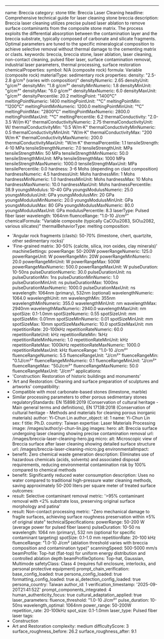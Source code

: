 ---
name: Breccia
category: stone
title: Breccia Laser Cleaning
headline: Comprehensive technical guide for laser cleaning stone breccia
description: Breccia laser cleaning utilizes precise pulsed laser ablation to remove
  surface contaminants from the composite stone matrix. The process exploits the differential
  absorption between the contamination layer and the breccia substrate, typically
  composed of carbonate and silicate fragments. Optimal parameters are tuned to the
  specific mineralogical composition to achieve selective removal without thermal
  damage to the cementing matrix or clasts.
keywords: breccia, breccia stone, laser ablation, laser cleaning, non-contact cleaning,
  pulsed fiber laser, surface contamination removal, industrial laser parameters,
  thermal processing, surface restoration
chemicalProperties:
  symbol: N/A (composite rock)
  formula: Variable (composite rock)
  materialType: sedimentary rock
properties:
  density: "2.5-2.8 g/cm³ (varies with composition)"
  densityNumeric: 2.65
  densityUnit: "g/cm³"
  densityMin: "1.8 g/cm³"
  densityMinNumeric: 1.8
  densityMinUnit: "g/cm³"
  densityMax: "6.0 g/cm³"
  densityMaxNumeric: 6.0
  densityMaxUnit: "g/cm³"
  densityPercentile: 20.2
  meltingPoint: "1400°C"
  meltingPointNumeric: 1400
  meltingPointUnit: "°C"
  meltingPointMin: "1200°C"
  meltingPointMinNumeric: 1200.0
  meltingPointMinUnit: "°C"
  meltingPointMax: "2800°C"
  meltingPointMaxNumeric: 2800.0
  meltingPointMaxUnit: "°C"
  meltingPercentile: 6.2
  thermalConductivity: "2.0-3.5 W/(m·K)"
  thermalConductivityNumeric: 2.75
  thermalConductivityUnit: W/
  thermalConductivityMin: "0.5 W/m·K"
  thermalConductivityMinNumeric: 0.5
  thermalConductivityMinUnit: "W/m·K"
  thermalConductivityMax: "200 W/m·K"
  thermalConductivityMaxNumeric: 200.0
  thermalConductivityMaxUnit: "W/m·K"
  thermalPercentile: 1.1
  tensileStrength: 4-10 MPa
  tensileStrengthNumeric: 7.0
  tensileStrengthUnit: MPa
  tensileStrengthMin: 50 MPa
  tensileStrengthMinNumeric: 50.0
  tensileStrengthMinUnit: MPa
  tensileStrengthMax: 1000 MPa
  tensileStrengthMaxNumeric: 1000.0
  tensileStrengthMaxUnit: MPa
  tensilePercentile: 0.0
  hardness: 3-6 Mohs (depending on clast composition)
  hardnessNumeric: 4.5
  hardnessUnit: Mohs
  hardnessMin: 1 Mohs
  hardnessMinNumeric: 1.0
  hardnessMinUnit: Mohs
  hardnessMax: 10 Mohs
  hardnessMaxNumeric: 10.0
  hardnessMaxUnit: Mohs
  hardnessPercentile: 38.9
  youngsModulus: 10-40 GPa
  youngsModulusNumeric: 25.0
  youngsModulusUnit: GPa
  youngsModulusMin: 20 GPa
  youngsModulusMinNumeric: 20.0
  youngsModulusMinUnit: GPa
  youngsModulusMax: 80 GPa
  youngsModulusMaxNumeric: 80.0
  youngsModulusMaxUnit: GPa
  modulusPercentile: 8.3
  laserType: Pulsed fiber laser
  wavelength: 1064nm
  fluenceRange: "1.0-10 J/cm²"
  chemicalFormula: "Variable composite (typically CaCO\u2083, SiO\u2082, various silicates)"
  thermalBehaviorType: melting
composition:
- 'Angular rock fragments (clasts): 50-70% (limestone, chert, quartzite, other sedimentary
  rocks)'
- 'Fine-grained matrix: 30-50% (calcite, silica, iron oxides, clay minerals)'
machineSettings:
  powerRange: 50-200W
  powerRangeNumeric: 125.0
  powerRangeUnit: W
  powerRangeMin: 20W
  powerRangeMinNumeric: 20.0
  powerRangeMinUnit: W
  powerRangeMax: 500W
  powerRangeMaxNumeric: 500.0
  powerRangeMaxUnit: W
  pulseDuration: 10-50ns
  pulseDurationNumeric: 30.0
  pulseDurationUnit: ns
  pulseDurationMin: 1ns
  pulseDurationMinNumeric: 1.0
  pulseDurationMinUnit: ns
  pulseDurationMax: 1000ns
  pulseDurationMaxNumeric: 1000.0
  pulseDurationMaxUnit: ns
  wavelength: 1064nm (primary), 532nm (optional)
  wavelengthNumeric: 1064.0
  wavelengthUnit: nm
  wavelengthMin: 355nm
  wavelengthMinNumeric: 355.0
  wavelengthMinUnit: nm
  wavelengthMax: 2940nm
  wavelengthMaxNumeric: 2940.0
  wavelengthMaxUnit: nm
  spotSize: 0.1-1.0mm
  spotSizeNumeric: 0.55
  spotSizeUnit: mm
  spotSizeMin: 0.01mm
  spotSizeMinNumeric: 0.01
  spotSizeMinUnit: mm
  spotSizeMax: 10mm
  spotSizeMaxNumeric: 10.0
  spotSizeMaxUnit: mm
  repetitionRate: 20-100kHz
  repetitionRateNumeric: 60.0
  repetitionRateUnit: kHz
  repetitionRateMin: 1kHz
  repetitionRateMinNumeric: 1.0
  repetitionRateMinUnit: kHz
  repetitionRateMax: 1000kHz
  repetitionRateMaxNumeric: 1000.0
  repetitionRateMaxUnit: kHz
  fluenceRange: "1.0-10 J/cm²"
  fluenceRangeNumeric: 5.5
  fluenceRangeUnit: "J/cm²"
  fluenceRangeMin: "0.1J/cm²"
  fluenceRangeMinNumeric: 0.1
  fluenceRangeMinUnit: "J/cm²"
  fluenceRangeMax: "50J/cm²"
  fluenceRangeMaxNumeric: 50.0
  fluenceRangeMaxUnit: "J/cm²"
applications:
- 'Construction: Restoration of historic buildings and monuments'
- 'Art and Restoration: Cleaning and surface preparation of sculptures and artworks'
compatibility:
- Compatible with most carbonate-based stones (limestone, marble)
- Similar processing parameters to other porous sedimentary stones
regulatoryStandards: EN 15898:2019 (Conservation of cultural heritage - Main general
  terms and definitions), EN 17138:2018 (Conservation of cultural heritage - Methods
  and materials for cleaning porous inorganic materials)
author: Yi-Chun Lin
author_object:
  id: 1
  name: Yi-Chun Lin
  sex: f
  title: Ph.D.
  country: Taiwan
  expertise: Laser Materials Processing
  image: /images/author/yi-chun-lin.jpg
images:
  hero:
    alt: Breccia surface undergoing laser cleaning showing precise contamination removal
    url: /images/breccia-laser-cleaning-hero.jpg
  micro:
    alt: Microscopic view of Breccia surface after laser cleaning showing detailed
      surface structure
    url: /images/breccia-laser-cleaning-micro.jpg
environmentalImpact:
- benefit: Zero chemical waste generation
  description: Eliminates use of hazardous chemicals (acids, solvents) and associated
    disposal requirements, reducing environmental contamination risk by 100% compared
    to chemical methods
- benefit: Significantly reduced water consumption
  description: Uses no water compared to traditional high-pressure water cleaning
    methods, saving approximately 50-200 liters per square meter of treated surface
outcomes:
- result: Selective contaminant removal
  metric: '>95% contaminant removal with <2% substrate loss, preserving original surface
    morphology and patina'
- result: Non-contact processing
  metric: "Zero mechanical damage to fragile surfaces, achieving surface roughness preservation within ±5% of original state"
technicalSpecifications:
  powerRange: 50-200 W (average power for pulsed fiber lasers)
  pulseDuration: 10-50 ns
  wavelength: 1064 nm (primary), 532 nm (optional for specific contaminant targeting)
  spotSize: 0.1-1.0 mm
  repetitionRate: 20-100 kHz
  fluenceRange: "1.0-10 J/cm² (ablation threshold varies with breccia composition and contamination type)"
  scanningSpeed: 500-5000 mm/s
  beamProfile: Top-hat (flat-top) for uniform energy distribution and controlled ablation
    depth
  beamProfileOptions: Top-hat, Gaussian, Multimode
  safetyClass: Class 4 (requires full enclosure, interlocks, and personal protective
    equipment)
prompt_chain_verification:
  base_config_loaded: true
  persona_config_loaded: true
  formatting_config_loaded: true
  ai_detection_config_loaded: true
  persona_country: Taiwan
  author_id: 1
  verification_timestamp: '2025-09-20T21:41:52Z'
  prompt_components_integrated: 4
  human_authenticity_focus: true
  cultural_adaptation_applied: true
laser_parameters:
  fluence_threshold: "1.0-10 J/cm²"
  pulse_duration: 10-50ns
  wavelength_optimal: 1064nm
  power_range: 50-200W
  repetition_rate: 20-100kHz
  spot_size: 0.1-1.0mm
  laser_type: Pulsed fiber laser
tags:
- Construction
- Art and Restoration
complexity: medium
difficultyScore: 3
surface_roughness_before: 26.2
surface_roughness_after: 9.1

